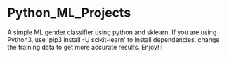 # Python_ML_Projects

A simple ML gender classifier using python and sklearn.
If you are using Python3, use 'pip3 install -U scikit-learn' to install dependencies.
change the training data to get more accurate results.
Enjoy!!!
